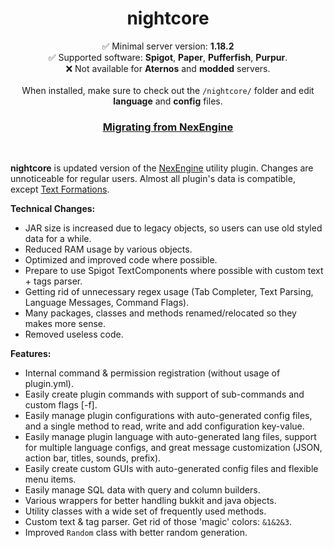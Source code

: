 <div align="center">
    <h1>nightcore</h1>
<p>
✅ Minimal server version: <b>1.18.2</b><br>
✅ Supported software: <b>Spigot</b>, <b>Paper</b>, <b>Pufferfish</b>, <b>Purpur</b>.<br>
❌ Not available for <b>Aternos</b> and <b>modded</b> servers.<br>
<br>
When installed, make sure to check out the <code>/nightcore/</code> folder and edit <b>language</b> and <b>config</b> files.
</p>
<h3><a href="https://github.com/nulli0n/nightcore-spigot/wiki/Migration-from-NexEngine">Migrating from NexEngine</a></h3>
<br>
</div>

**nightcore** is updated version of the [NexEngine](https://github.com/nulli0n/NexEngine-spigot) utility plugin. Changes are unnoticeable for regular users. Almost all plugin's data is compatible, except [Text Formations](https://github.com/nulli0n/nightcore-spigot/wiki/Text-Formation).

**Technical Changes:**
- JAR size is increased due to legacy objects, so users can use old styled data for a while.
- Reduced RAM usage by various objects.
- Optimized and improved code where possible.
- Prepare to use Spigot TextComponents where possible with custom text + tags parser.
- Getting rid of unnecessary regex usage (Tab Completer, Text Parsing, Language Messages, Command Flags).
- Many packages, classes and methods renamed/relocated so they makes more sense.
- Removed useless code.

**Features:**
* Internal command & permission registration (without usage of plugin.yml).
* Easily create plugin commands with support of sub-commands and custom flags \[-f\].
* Easily manage plugin configurations with auto-generated config files, and a single method to read, write and add configuration key-value.
* Easily manage plugin language with auto-generated lang files, support for multiple language configs, and great message customization (JSON, action bar, titles, sounds, prefix).
* Easily create custom GUIs with auto-generated config files and flexible menu items.
* Easily manage SQL data with query and column builders.
* Various wrappers for better handling bukkit and java objects.
* Utility classes with a wide set of frequently used methods.
* Custom text & tag parser. Get rid of those 'magic' colors: `&1&2&3`.
* Improved `Random` class with better random generation.
